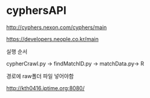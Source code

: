 # cyphersAPI

http://cyphers.nexon.com/cyphers/main

https://developers.neople.co.kr/main

실행 순서

cypherCrawl.py -> findMatchID.py -> matchData.py-> R

경로에 raw폴더 파일 넣어야함


http://kth0416.iptime.org:8080/
